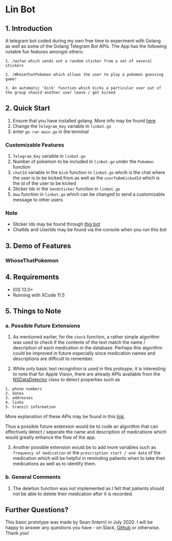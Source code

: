 # Lin Bot

## 1. Introduction

A telegram bot coded during my own free time to experiment with Golang as well as some of the Golang Telegram Bot APIs.
The App has the following notable fun features amongst others:

```
1. /wufan which sends out a random sticker from a set of several stickers

2. /WhosethatPokemon which allows the user to play a pokemon guessing game!

3. An automatic 'kick' function which kicks a particular user out of the group should another user leave / get kicked

```

## 2. Quick Start

1. Ensure that you have installed golang. More info may be found [here](https://golang.org/doc/install)
2. Change the `Telegram_Key` variable in `linbot.go`
3. enter `go run main.go` in the terminal

### Customizable Features

1. `Telegram_Key` variable in `linbot.go`
2. Number of pokemon to be included in `linbot.go` under the `Pokemon` function
3. `chatId` variable in the `Kick` function in `linbot.go` whcih is the chat where the user is to be kicked from as well as the `userToBeKickedId` which is the id of the user to be kicked
4. Sticker Ids in the `Sendsticker` function in `linbot.go`
5. `Uwu` function in `linbot.go` which can be changed to send a customizable message to other users

### Note

-   Sticker Ids may be found through [this bot](https://t.me/idstickerbot?start=botostore)
-   ChatIds and UserIds may be found via the console when you run this bot

## 3. Demo of Features

### WhoseThatPokemon

## 4. Requirements

-   IOS 13.0+
-   Running with XCode 11.5

## 5. Things to Note

### a. Possible Future Extensions

1. As mentioned earlier, for the `check` function, a rather simple algorithm was used to check if the contents of the text match the name / description of each medication in the database. Perhaps this algorithm could be improved in future especially since medication names and descriptions are difficult to remember.

2. While only basic text recognition is used in this protoype, it is interesting to note that for Apple Vision, there are already APIs available from the [NSDataDetector](https://developer.apple.com/documentation/foundation/nsdatadetector) class to detect properties such as

```
1. phone numbers
2. dates
3. addresses
4. links
5. transit information
```

More explanation of these APIs may be found in this [link](https://nshipster.com/nsdatadetector/).

Thus a possible future extension would be to code an algorithm that can effectively detect / seperate the name and description of medications which would greatly enhance the flow of the app.

3. Another possible extension would be to add more variables such as `frequency of medication` or the `prescription start / end date` of the medication which will be helpful in reminding patients when to take their medications as well as to identify them.

### b. General Comments

1. The deletion function was not implemented as I felt that patients should not be able to delete their medication after it is recorded.

## Further Questions?

This basic prototype was made by Sean (Intern) in July 2020. I will be happy to answer any questions you have - on Slack, [Github](https://github.com/seanlowcy77) or otherwise. Thank you!
